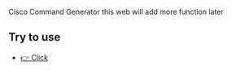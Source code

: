 Cisco Command Generator
this web will add more function later

## Try to use 
- [👉 Click ](https://chaiwat20180.github.io/Cisco-Command-Generator/) 

